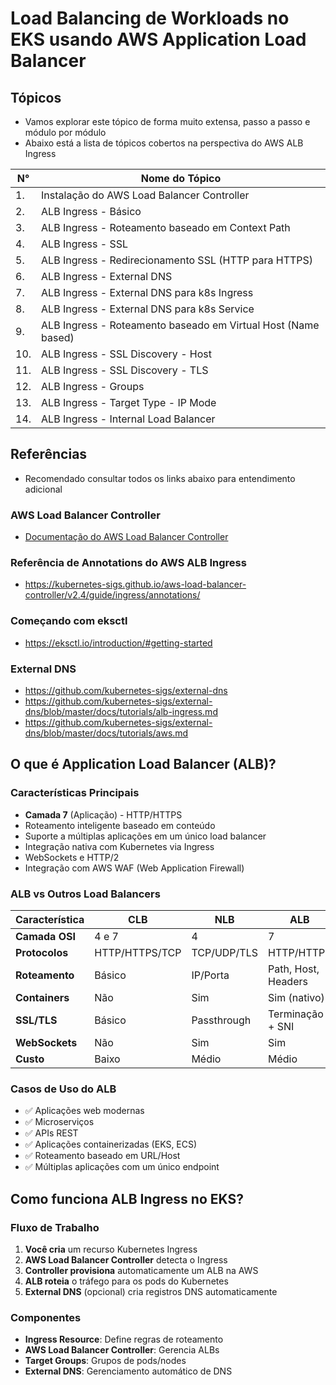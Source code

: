 # Load Balancing de Workloads no EKS usando AWS Application Load Balancer

## Tópicos
- Vamos explorar este tópico de forma muito extensa, passo a passo e módulo por módulo
- Abaixo está a lista de tópicos cobertos na perspectiva do AWS ALB Ingress


| N°  | Nome do Tópico                                                 |
| --  | -------------------------------------------------------------- |
| 1.  | Instalação do AWS Load Balancer Controller                     |
| 2.  | ALB Ingress - Básico                                           |
| 3.  | ALB Ingress - Roteamento baseado em Context Path               |
| 4.  | ALB Ingress - SSL                                              |
| 5.  | ALB Ingress - Redirecionamento SSL (HTTP para HTTPS)           |
| 6.  | ALB Ingress - External DNS                                     |
| 7.  | ALB Ingress - External DNS para k8s Ingress                    |
| 8.  | ALB Ingress - External DNS para k8s Service                    |
| 9.  | ALB Ingress - Roteamento baseado em Virtual Host (Name based)  |
| 10. | ALB Ingress - SSL Discovery - Host                             |
| 11. | ALB Ingress - SSL Discovery - TLS                              |
| 12. | ALB Ingress - Groups                                           |
| 13. | ALB Ingress - Target Type - IP Mode                            |
| 14. | ALB Ingress - Internal Load Balancer                           |


## Referências
- Recomendado consultar todos os links abaixo para entendimento adicional

### AWS Load Balancer Controller
- [Documentação do AWS Load Balancer Controller](https://kubernetes-sigs.github.io/aws-load-balancer-controller/v2.4/)


### Referência de Annotations do AWS ALB Ingress
- https://kubernetes-sigs.github.io/aws-load-balancer-controller/v2.4/guide/ingress/annotations/

### Começando com eksctl
- https://eksctl.io/introduction/#getting-started

### External DNS
- https://github.com/kubernetes-sigs/external-dns
- https://github.com/kubernetes-sigs/external-dns/blob/master/docs/tutorials/alb-ingress.md
- https://github.com/kubernetes-sigs/external-dns/blob/master/docs/tutorials/aws.md

## O que é Application Load Balancer (ALB)?

### Características Principais
- **Camada 7** (Aplicação) - HTTP/HTTPS
- Roteamento inteligente baseado em conteúdo
- Suporte a múltiplas aplicações em um único load balancer
- Integração nativa com Kubernetes via Ingress
- WebSockets e HTTP/2
- Integração com AWS WAF (Web Application Firewall)

### ALB vs Outros Load Balancers

| Característica | CLB | NLB | ALB |
|----------------|-----|-----|-----|
| **Camada OSI** | 4 e 7 | 4 | 7 |
| **Protocolos** | HTTP/HTTPS/TCP | TCP/UDP/TLS | HTTP/HTTPS |
| **Roteamento** | Básico | IP/Porta | Path, Host, Headers |
| **Containers** | Não | Sim | Sim (nativo) |
| **SSL/TLS** | Básico | Passthrough | Terminação + SNI |
| **WebSockets** | Não | Sim | Sim |
| **Custo** | Baixo | Médio | Médio |

### Casos de Uso do ALB
- ✅ Aplicações web modernas
- ✅ Microserviços
- ✅ APIs REST
- ✅ Aplicações containerizadas (EKS, ECS)
- ✅ Roteamento baseado em URL/Host
- ✅ Múltiplas aplicações com um único endpoint

## Como funciona ALB Ingress no EKS?

### Fluxo de Trabalho
1. **Você cria** um recurso Kubernetes Ingress
2. **AWS Load Balancer Controller** detecta o Ingress
3. **Controller provisiona** automaticamente um ALB na AWS
4. **ALB roteia** o tráfego para os pods do Kubernetes
5. **External DNS** (opcional) cria registros DNS automaticamente

### Componentes
- **Ingress Resource**: Define regras de roteamento
- **AWS Load Balancer Controller**: Gerencia ALBs
- **Target Groups**: Grupos de pods/nodes
- **External DNS**: Gerenciamento automático de DNS